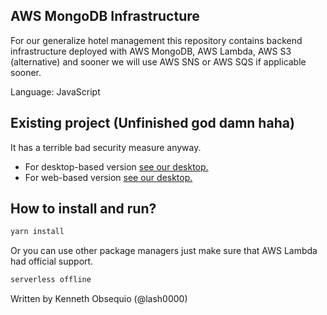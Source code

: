 ## AWS MongoDB Infrastructure

For our generalize hotel management this repository contains backend infrastructure deployed with AWS MongoDB, AWS Lambda, AWS S3 (alternative) and sooner we will use AWS SNS or AWS SQS if applicable sooner.

Language: JavaScript

## Existing project (Unfinished god damn haha)
It has a terrible bad security measure anyway.

- For desktop-based version [see our desktop.](https://github.com/itgauy/GEN-HOTEL-VB)
- For web-based version [see our desktop.](https://github.com/itgauy/GEN-HOTEL-REACT)

## How to install and run?

```powershell
yarn install
```

Or you can use other package managers just make sure that AWS Lambda had official support.

```powershell
serverless offline
```

Written by Kenneth Obsequio (@lash0000)
